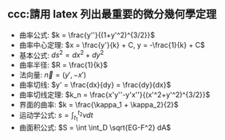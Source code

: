 ## ccc:請用 latex 列出最重要的微分幾何學定理

* 曲率公式: $k = \frac{y''}{(1+y'^2)^{3/2}}$
* 曲率中心定理: $x = \frac{y'}{k} + C, y = -\frac{1}{k} + C$
* 基本公式: $ds^2 = dx^2 + dy^2$
* 曲率半径: $R = \frac{1}{k}$
* 法向量: $\vec{n} = (y', -x')$
* 曲率切线: $y' = \frac{dx}{dy} = \frac{dy}{dx}$
* 曲率切线定理: $k_n = \frac{x'y''-y'x''}{(x'^2+y'^2)^{3/2}}$
* 界面的曲率: $k = \frac{\kappa_1 + \kappa_2}{2}$
* 运动学公式: $s = \int_{t_1}^{t_2} v dt$
* 曲面积公式: $S = \int \int_D \sqrt{EG-F^2} dA$
